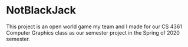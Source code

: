 # NotBlackJack
This project is an open world game my team and I made for our CS 4361 Computer Graphics class as our semester project in the Spring of 2020 semester.
